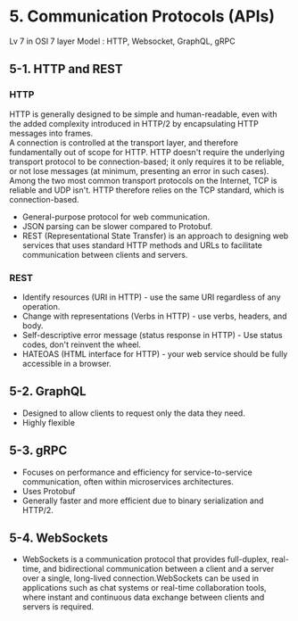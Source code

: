 
# 5. Communication Protocols (APIs)
Lv 7 in OSI 7 layer Model : HTTP, Websocket, GraphQL, gRPC
## 5-1. HTTP and REST
### HTTP
HTTP is generally designed to be simple and human-readable, even with the added complexity introduced in HTTP/2 by encapsulating HTTP messages into frames.    
A connection is controlled at the transport layer, and therefore fundamentally out of scope for HTTP. HTTP doesn't require the underlying transport protocol to be connection-based; it only requires it to be reliable, or not lose messages (at minimum, presenting an error in such cases). Among the two most common transport protocols on the Internet, TCP is reliable and UDP isn't. HTTP therefore relies on the TCP standard, which is connection-based.   

  + General-purpose protocol for web communication. 
  + JSON parsing can be slower compared to Protobuf.
  + REST (Representational State Transfer) is an approach to designing web services that uses standard HTTP methods and URLs to facilitate communication between clients and servers.

### REST
- Identify resources (URI in HTTP) - use the same URI regardless of any operation.
- Change with representations (Verbs in HTTP) - use verbs, headers, and body.
- Self-descriptive error message (status response in HTTP) - Use status codes, don't reinvent the wheel.
- HATEOAS (HTML interface for HTTP) - your web service should be fully accessible in a browser.

## 5-2. GraphQL
  + Designed to allow clients to request only the data they need. 
  + Highly flexible
## 5-3. gRPC
  + Focuses on performance and efficiency for service-to-service communication, often within microservices architectures. 
  + Uses Protobuf
  + Generally faster and more efficient due to binary serialization and HTTP/2.
## 5-4. WebSockets
 + WebSockets is a communication protocol that provides full-duplex, real-time, and bidirectional communication between a client and a server over a single, long-lived connection.WebSockets can be used in applications such as chat systems or real-time collaboration tools, where instant and continuous data exchange between clients and servers is required.


